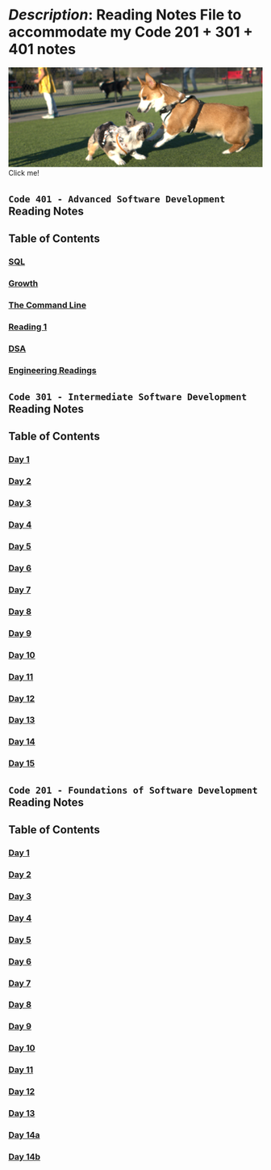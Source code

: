 # _Description_: Reading Notes File to accommodate my **Code 201 + 301 + 401** notes

[![My Dog](doc/assets/Yuda.png)](https://thumbs.gfycat.com/BabyishSeveralBichonfrise-size_restricted.gif)
Click me!

## `Code 401 - Advanced Software Development` Reading Notes

## Table of Contents

### [SQL](/401/SQLPractice.md)

### [Growth](/401/the-growth.md)

### [The Command Line](/401/the-command-line.md)

### [Reading 1](/401/class01.md)

### [DSA](/401/Data-Structures-and-Algorithms.md)

### [Engineering Readings](/401/Engineering-readings.md)

## `Code 301 - Intermediate Software Development` Reading Notes

## Table of Contents

### [Day 1](class.01.md)

### [Day 2](class.02.md)

### [Day 3](class.03.md)

### [Day 4](class.04.md)

### [Day 5](class.05.md)

### [Day 6](class.06.md)

### [Day 7](class.07.md)

### [Day 8](class.08.md)

### [Day 9](class.09.md)

### [Day 10](class.10.md)

### [Day 11](class.11.md)

### [Day 12](class.12.md)

### [Day 13](class.13.md)

### [Day 14](class.14.md)

### [Day 15](class.15.md)

## `Code 201 - Foundations of Software Development` Reading Notes

## Table of Contents

### [Day 1](class-01.md)

### [Day 2](class-02.md)

### [Day 3](class-03.md)

### [Day 4](class-04.md)

### [Day 5](class-05.md)

### [Day 6](class-06.md)

### [Day 7](class-07.md)

### [Day 8](class-08.md)

### [Day 9](class-09.md)

### [Day 10](class-10.md)

### [Day 11](class-11.md)

### [Day 12](class-12.md)

### [Day 13](class-13.md)

### [Day 14a](class-14a.md)

### [Day 14b](class-14b.md)

